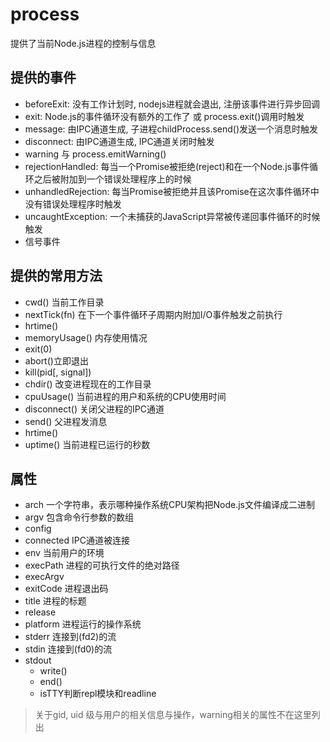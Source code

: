 # process

提供了当前Node.js进程的控制与信息

## 提供的事件

+ beforeExit: 没有工作计划时, nodejs进程就会退出, 注册该事件进行异步回调
+ exit: Node.js的事件循环没有额外的工作了 或 process.exit()调用时触发
+ message:  由IPC通道生成, 子进程childProcess.send()发送一个消息时触发
+ disconnect: 由IPC通道生成, IPC通道关闭时触发
+ warning 与 process.emitWarning()
+ rejectionHandled:  每当一个Promise被拒绝(reject)和在一个Node.js事件循环之后被附加到一个错误处理程序上的时候
+ unhandledRejection:  每当Promise被拒绝并且该Promise在这次事件循环中没有错误处理程序时触发
+ uncaughtException:  一个未捕获的JavaScript异常被传递回事件循环的时候触发
+ 信号事件

## 提供的常用方法

+ cwd() 当前工作目录
+ nextTick(fn) 在下一个事件循环子周期内附加I/O事件触发之前执行
+ hrtime()
+ memoryUsage() 内存使用情况
+ exit(0)
+ abort()立即退出
+ kill(pid[, signal])
+ chdir() 改变进程现在的工作目录
+ cpuUsage() 当前进程的用户和系统的CPU使用时间
+ disconnect() 关闭父进程的IPC通道
+ send() 父进程发消息
+ hrtime()
+ uptime() 当前进程已运行的秒数



## 属性
+ arch 一个字符串，表示哪种操作系统CPU架构把Node.js文件编译成二进制
+ argv 包含命令行参数的数组
+ config
+ connected IPC通道被连接
+ env 当前用户的环境
+ execPath 进程的可执行文件的绝对路径
+ execArgv
+ exitCode 进程退出码
+ title 进程的标题
+ release
+ platform 进程运行的操作系统
+ stderr 连接到(fd2)的流
+ stdin  连接到(fd0)的流
+ stdout
    + write()
    + end()
    + isTTY判断repl模块和readline

> 关于gid, uid 级与用户的相关信息与操作，warning相关的属性不在这里列出
